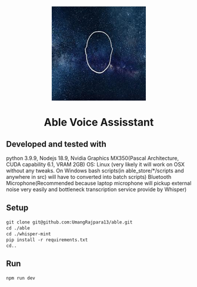 <div align="center">

<p align="center">
  <a aria-label="Arrow logo" href="">
    <img src="./assets/128x128.jpeg">
  </a>
</p>  

# Able Voice Assisstant #

</div >

## Developed and tested with ##

  python 3.9.9,
  Nodejs 18.9,
  Nvidia Graphics MX350(Pascal Architecture, CUDA capability 6.1, VRAM 2GB)
  OS: Linux (very likely it will work on OSX without any tweaks. On Windows bash scripts(in able_store/*/scripts and anywhere in src) will have to converted into batch scripts)
  Bluetooth Microphone(Recommended because laptop microphone will pickup external noise very easily and bottleneck transcription service provide by Whisper)

## Setup ##

    git clone git@github.com:UmangRajpara13/able.git
    cd ./able
    cd ./whisper-mint
    pip install -r requirements.txt
    cd..

## Run ##

    npm run dev


